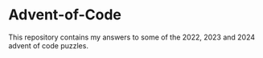 # Advent-of-Code
This repository contains my answers to some of the 2022, 2023 and 2024 advent of code puzzles.
